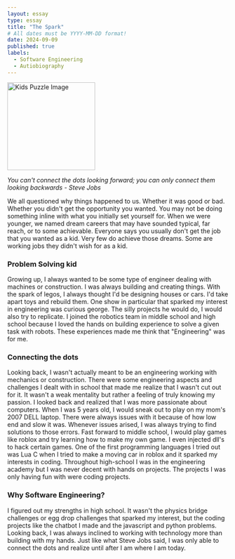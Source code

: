 ```yaml
---
layout: essay
type: essay
title: "The Spark"
# All dates must be YYYY-MM-DD format!
date: 2024-09-09
published: true
labels:
  - Software Engineering
  - Autiobiography
---
```

<img width="200px" class="rounded float-start pe-4" src="https://i.imgur.com/5MT29c1.png" alt="Kids Puzzle Image">


*You can't connect the dots looking forward; you can only connect them looking backwards - Steve Jobs*

We all questioned why things happened to us. Whether it was good or bad. Whether you didn't get the opportunity you wanted. You may not be doing something inline with what you initially set yourself for. When we were younger, we named dream careers that may have sounded typical, far reach, or to some achievable. Everyone says you usually don't get the job that you wanted as a kid. Very few do achieve those dreams. Some are working jobs they didn't wish for as a kid. 

### Problem Solving kid
Growing up, I always wanted to be some type of engineer dealing with machines or construction. I was always building and creating things. With the spark of legos, I always thought I'd be designing houses or cars. I'd take apart toys and rebuild them. One show in particular that sparked my interest in engineering was curious george. The silly projects he would do, I would also try to replicate. I joined the robotics team in middle school and high school because I loved the hands on building experience to solve a given task with robots. These experiences made me think that "Engineering" was for me.

### Connecting the dots
Looking back, I wasn't actually meant to be an engineering working with mechanics or construction. There were some engineering aspects and challenges I dealt with in school that made me realize that I wasn't cut out for it. It wasn't a weak mentality but rather a feeling of truly knowing my passion. I looked back and realized that I was more passionate about computers. When I was 5 years old, I would sneak out to play on my mom's 2007 DELL laptop. There were always issues with it because of how low end and slow it was. Whenever issues arised, I was always trying to find solutions to those errors. Fast forward to middle school, I would play games like roblox and try learning how to make my own game. I even injected dll's to hack certain games. One of the first programming languages I tried out was Lua C when I tried to make a moving car in roblox and it sparked my interests in coding. Throughout high-school I was in the engineering academy but I was never decent with hands on projects. The projects I was only having fun with were coding projects.

### Why Software Engineering?
I figured out my strengths in high school. It wasn't the physics bridge challenges or egg drop challenges that sparked my interest, but the coding projects like the chatbot I made and the javascript and python problems. Looking back, I was always inclined to working with technology more than building with my hands. Just like what Steve Jobs said, I was only able to connect the dots and realize until after I am where I am today.






